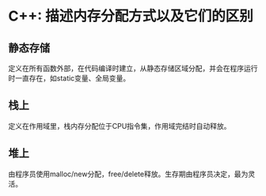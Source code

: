 # C++: 描述内存分配方式以及它们的区别

## 静态存储

定义在所有函数外部，在代码编译时建立，从静态存储区域分配，并会在程序运行时一直存在，如static变量、全局变量。

## 栈上

定义在作用域里，栈内存分配位于CPU指令集，作用域完结时自动释放。

## 堆上

由程序员使用malloc/new分配，free/delete释放。生存期由程序员决定，最为灵活。
